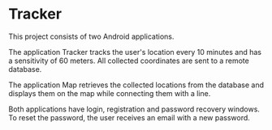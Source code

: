 # Tracker
This project consists of two Android applications.

The application Tracker tracks the user's location every 10 minutes and has a sensitivity of 60 meters. All collected coordinates are sent to a remote database.

The application Map retrieves the collected locations from the database and displays them on the map while connecting them with a line.

Both applications have login, registration and password recovery windows. To reset the password, the user receives an email with a new password.
